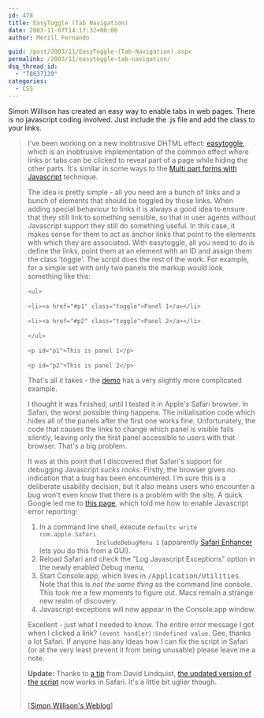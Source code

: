 ```yaml
---
id: 478
title: EasyToggle (Tab Navigation)
date: 2003-11-07T14:17:32+00:00
author: Merill Fernando

guid: /post/2003/11/EasyToggle-(Tab-Navigation).aspx
permalink: /2003/11/easytoggle-tab-navigation/
dsq_thread_id:
  - "78637139"
categories:
  - CSS
---
```

<body xmlns="http://www.w3.org/1999/xhtml">
    <div class="Section1">
        <p>
            Simon Willison has created an easy way to enable tabs in web pages. There is no javascript
            coding involved. Just include the .js file and add the class to your links.
        </p>
        <blockquote style='margin-top:5.0pt;margin-bottom:5.0pt'> 
        <p>
            I've been working on a new inobtrusive <acronym>DHTML</acronym> effect: <a href="http://simon.incutio.com/code/js/easytoggle/example.html" title="easytoggle demo page">easytoggle</a>,
            which is an inobtrusive implementation of the common effect where links or tabs can
            be clicked to reveal part of a page while hiding the other parts. It's similar in
            some ways to the <a href="http://simon.incutio.com/archive/2003/08/12/multiPartForms" title="http://simon.incutio.com/archive/2003/08/12/multiPartForms">Multi
            part forms with Javascript</a> technique.
        </p>
        <p>
            The idea is pretty simple - all you need are a bunch of links and a bunch of elements
            that should be toggled by those links. When adding special behaviour to links it is
            always a good idea to ensure that they still link to something sensible, so that in
            user agents without Javascript support they still do something useful. In this case,
            it makes sense for them to act as anchor links that point to the elements with which
            they are associated. With easytoggle, all you need to do is define the links, point
            them at an element with an ID and assign them the class 'toggle'. The script does
            the rest of the work. For example, for a simple set with only two panels the markup
            would look something like this:
        </p>
        <pre>
<code>&lt;ul&gt;</code> </pre>
        <pre>
<code>&lt;li&gt;&lt;a href="#p1" class="toggle"&gt;Panel 1&lt;/a&gt;&lt;/li&gt;</code> </pre>
        <pre>
<code>&lt;li&gt;&lt;a href="#p2" class="toggle"&gt;Panel 2&lt;/a&gt;&lt;/li&gt;</code> </pre>
        <pre>
<code>&lt;/ul&gt;</code> </pre>
        <pre>
<code>&lt;p id="p1"&gt;This is panel 1&lt;/p&gt;</code> </pre>
        <pre>
<code>&lt;p id="p2"&gt;This is panel 2&lt;/p&gt;</code> </pre>
        <p>
            That's all it takes - the <a href="http://simon.incutio.com/code/js/easytoggle/example.html" title="easytoggle demo page">demo</a> has
            a very slightly more complicated example.
        </p>
        <p>
            I thought it was finished, until I tested it in Apple's Safari browser. In Safari,
            the worst possible thing happens. The initialisation code which hides all of the panels
            after the first one works fine. Unfortunately, the code that causes the links to change
            which panel is visible fails silently, leaving only the first panel accessible to
            users with that browser. That's a big problem.
        </p>
        <p>
            It was at this point that I discovered that Safari's support for debugging Javascript <em><i>sucks
            rocks</i></em>. Firstly, the browser gives no indication that a bug has been encountered.
            I'm sure this is a deliberate usability decision, but it also means users who encounter
            a bug won't even know that there is a problem with the site. A quick Google led me
            to <a href="http://www.macosxhints.com/article.php?story=20030906093300383" title="Safari and Javascript debugging">this
            page</a>, which told me how to enable Javascript error reporting:
        </p>
        <ol start="1" type="1">
            <li class="MsoNormal" style='mso-margin-top-alt:auto;mso-margin-bottom-alt:auto; mso-list:l0 level1 lfo1'>
                <span style=''>In a command line shell, execute</span> <code>defaults write com.apple.Safari
                IncludeDebugMenu 1</code> (apparently <a href="http://www.lordofthecows.com/safari_enhancer.php" title="http://www.lordofthecows.com/safari_enhancer.php">Safari
                Enhancer</a> lets you do this from a <acronym>GUI</acronym>).</li>
            <li class="MsoNormal" style='mso-margin-top-alt:auto;mso-margin-bottom-alt:auto; mso-list:l0 level1 lfo1'>
                <span style=''>Reload Safari and check the "Log Javascript Exceptions" option in the
                newly enabled Debug menu.</span>
            </li>
            <li class="MsoNormal" style='mso-margin-top-alt:auto;mso-margin-bottom-alt:auto; mso-list:l0 level1 lfo1'>
                <span style=''>Start Console.app, which lives in</span> 
                <samp>
                    /Application/Utilities</samp>. Note that this is <em><i>not the same thing</i></em> as
                the command line console. This took me a few moments to figure out. Macs remain a
                strange new realm of discovery.</li>
            <li class="MsoNormal" style='mso-margin-top-alt:auto;mso-margin-bottom-alt:auto; mso-list:l0 level1 lfo1'>
                <span style=''>Javascript exceptions will now appear in the Console.app window.</span>
            </li>
        </ol>
        <p>
            Excellent - just what I needed to know. The entire error message I got when I clicked
            a link? <code><span style=''>(event handler):Undefined value</span></code>. Gee, thanks
            a lot Safari. If anyone has any ideas how I can fix the script in Safari (or at the
            very least prevent it from being unusable) please leave me a note.
        </p>
        <p>
            <strong><b>Update:</b></strong> Thanks to <a href="http://simon.incutio.com/archive/2003/11/06/easytoggle#comment1">a
            tip</a> from David Lindquist, <a href="http://simon.incutio.com/code/js/easytoggle/example2.html" title="easytoggle demo page (updated version)">the
            updated version of the script</a> now works in Safari. It's a little bit uglier though.
        </p>
        <p class="MsoNormal">
            <br />
            [<a href="http://simon.incutio.com/archive/2003/11/06/easytoggle">Simon Willison's
            Weblog</a>]
        </p>
        </blockquote>
    </div>
</body>